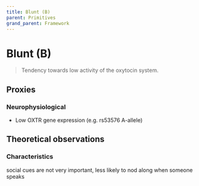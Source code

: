 ```yaml
---
title: Blunt (B)
parent: Primitives
grand_parent: Framework
---
```


# Blunt (B)

>Tendency towards low activity of the oxytocin system.

## Proxies

### Neurophysiological

* Low OXTR gene expression (e.g. rs53576 A-allele)

## Theoretical observations

### Characteristics

social cues are not very important, less likely to nod along when someone speaks